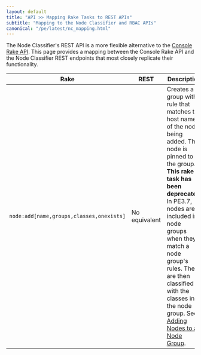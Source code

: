 ```yaml
---
layout: default
title: "API >> Mapping Rake Tasks to REST APIs"
subtitle: "Mapping to the Node Classifier and RBAC APIs"
canonical: "/pe/latest/nc_mapping.html"
---
```


The Node Classifier's REST API is a more flexible alternative to the [Console Rake API](./console_rake_api.html). This page provides a mapping between the Console Rake API and the Node Classifier REST endpoints that most closely replicate their functionality.

Rake				                   | REST				| Description
------------------------------------------ | ----------------- | --------------------
`node:add[name,groups,classes,onexists]`| No equivalent | Creates a group with a rule that matches the host name of the node being added. The node is pinned to the group.	**This rake task has been deprecated.** In PE3.7, nodes are included in node groups when they match a node group's rules. They are then classified with the classes in the node group. See [Adding Nodes to a Node Group](./console_classes_groups_getting_started.html#adding-nodes-to-a-node-group).
